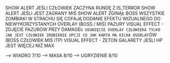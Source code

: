 SHOW ALERT JEŚLI CZŁOWIEK ZACZYNA RUNDĘ Z IS_TERROR
SHOW ALERT JEŚLI JEST ZAGRANY MIŚ
SHOW ALERT ZGINĄŁ BOSS WSZYSTKIE ZOMBIAKI W STRACHU SIĘ COFAJĄ
DODANIE EFEKTU WIZUALNEGO DO NIEWYKORZYSTANYCH OVERLAY (BOSS / MIŚ)
PAZURY VISUAL EFFECT - ZDJĘCIE PAZURÓW PRZY DAMAGE`U
USUNIĘCIE OVERLAY CZŁOWIEKA TYLKO JAK JEST CZŁOWIEK
ZROBIENIE OPCJI CO JAK KARTA MA KILKA OVERLAY`ÓW (BOSS CZŁOWIEK MIŚ ITP)
VISUAL EFFECT - ŻETON GALARETY JEŚLI HP JEST WIĘCEJ NIŻ MAX


--> WIADRO          7/10
--> MASA            8/10
--> UGRYZIENIE      8/10